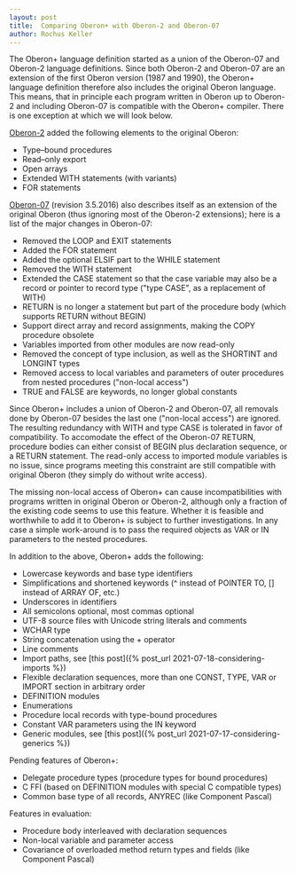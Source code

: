 ```yaml
---
layout: post
title:  Comparing Oberon+ with Oberon-2 and Oberon-07
author: Rochus Keller
---
```


The Oberon+ language definition started as a union of the Oberon-07 and Oberon-2 language definitions. Since both Oberon-2 and Oberon-07 are an extension of the first Oberon version (1987 and 1990), the Oberon+ language definition therefore also includes the original Oberon language. This means, that in principle each program written in Oberon up to Oberon-2 and including Oberon-07 is compatible with the Oberon+ compiler. There is one exception at which we will look below.

[Oberon-2](http://www.ssw.uni-linz.ac.at/Research/Papers/Oberon2.pdf) added the following elements to the original Oberon:

- Type–bound procedures
- Read–only export
- Open arrays
- Extended WITH statements (with variants)
- FOR statements

[Oberon-07](http://people.inf.ethz.ch/wirth/Oberon/Oberon07.Report.pdf) (revision 3.5.2016) also describes itself as an extension of the original Oberon (thus ignoring most of the Oberon-2 extensions); here is a list of the major changes in Oberon-07:

- Removed the LOOP and EXIT statements
- Added the FOR statement
- Added the optional ELSIF part to the WHILE statement
- Removed the WITH statement
- Extended the CASE statement so that the case variable may also be a record or pointer to record type ("type CASE", as a replacement of WITH)
- RETURN is no longer a statement but part of the procedure body (which supports RETURN without BEGIN)
- Support direct array and record assignments, making the COPY procedure obsolete 
- Variables imported from other modules are now read-only
- Removed the concept of type inclusion, as well as the SHORTINT and LONGINT types
- Removed access to local variables and parameters of outer procedures from nested procedures ("non-local access")
- TRUE and FALSE are keywords, no longer global constants

Since Oberon+ includes a union of Oberon-2 and Oberon-07, all removals done by Oberon-07 besides the last one ("non-local access") are ignored. The resulting redundancy with WITH and type CASE is tolerated in favor of compatibility. To accomodate the effect of the Oberon-07 RETURN, procedure bodies can either consist of BEGIN plus declaration sequence, or a RETURN statement. The read-only access to imported module variables is no issue, since programs meeting this constraint are still compatible with original Oberon (they simply do without write access). 

The missing non-local access of Oberon+ can cause incompatibilities with programs written in original Oberon or Oberon-2, although only a fraction of the existing code seems to use this feature. Whether it is feasible and worthwhile to add it to Oberon+ is subject to further investigations. In any case a simple work-around is to pass the required objects as VAR or IN parameters to the nested procedures.

In addition to the above, Oberon+ adds the following:

- Lowercase keywords and base type identifiers
- Simplifications and shortened keywords (^ instead of POINTER TO, [] instead of ARRAY OF, etc.)
- Underscores in identifiers
- All semicolons optional, most commas optional
- UTF-8 source files with Unicode string literals and comments
- WCHAR type
- String concatenation using the + operator
- Line comments
- Import paths, see [this post]({% post_url 2021-07-18-considering-imports %})
- Flexible declaration sequences, more than one CONST, TYPE, VAR or IMPORT section in arbitrary order
- DEFINITION modules
- Enumerations
- Procedure local records with type-bound procedures
- Constant VAR parameters using the IN keyword
- Generic modules, see [this post]({% post_url 2021-07-17-considering-generics %})

Pending features of Oberon+:

- Delegate procedure types (procedure types for bound procedures)
- C FFI (based on DEFINITION modules with special C compatible types)
- Common base type of all records, ANYREC (like Component Pascal)

Features in evaluation:

- Procedure body interleaved with declaration sequences
- Non-local variable and parameter access
- Covariance of overloaded method return types and fields (like Component Pascal)




